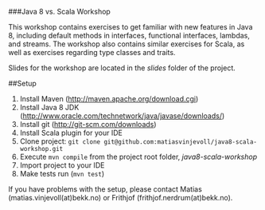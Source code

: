 ###Java 8 vs. Scala Workshop

This workshop contains exercises to get familiar with new features in Java 8, including default methods in interfaces, functional interfaces, lambdas, and streams. The workshop also contains similar exercises for Scala, as well as exercises regarding type classes and traits. 

Slides for the workshop are located in the _slides_ folder of the project.

##Setup
1. Install Maven (http://maven.apache.org/download.cgi)
2. Install Java 8 JDK (http://www.oracle.com/technetwork/java/javase/downloads/)
3. Install git (http://git-scm.com/downloads)
4. Install Scala plugin for your IDE
5. Clone project: `git clone git@github.com:matiasvinjevoll/java8-scala-workshop.git`
6. Execute `mvn compile` from the project root folder, _java8-scala-workshop_
7. Import project to your IDE
8. Make tests run (`mvn test`) 

If you have problems with the setup, please contact Matias (matias.vinjevoll(at)bekk.no) or Frithjof (frithjof.nerdrum(at)bekk.no).